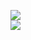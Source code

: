 [![](https://img.shields.io/badge/Made%20With-Github%20Spray-lightgrey.svg?style=for-the-badge&logo=github)](https://github.com/Annihil/github-spray#3888)  
[![](https://i.imgur.com/2DrTn0Z.gif)](https://github.com/Annihil/github-spray)